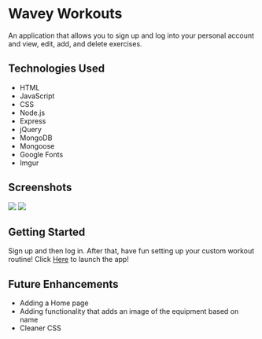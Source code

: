 # Wavey Workouts
An application that allows you to sign up and log into your personal account and view, edit, add, and delete exercises.

## Technologies Used
- HTML
- JavaScript
- CSS
- Node.js
- Express
- jQuery
- MongoDB
- Mongoose
- Google Fonts
- Imgur

## Screenshots

![](https://i.imgur.com/RPPIBeQ.png)
![](https://i.imgur.com/ThgtgZ5.png)

## Getting Started
Sign up and then log in. After that, have fun setting up your custom workout routine! 
Click [Here](https://workout-planner-project-2.herokuapp.com/workouts) to launch the app!

## Future Enhancements
- Adding a Home page
- Adding functionality that adds an image of the equipment based on name
- Cleaner CSS
